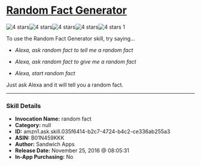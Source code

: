 # [Random Fact Generator](http://alexa.amazon.com/#skills/amzn1.ask.skill.035f6414-b2c7-4724-b4c2-ce336ab255a3)
![4 stars](../../images/ic_star_black_18dp_1x.png)![4 stars](../../images/ic_star_black_18dp_1x.png)![4 stars](../../images/ic_star_black_18dp_1x.png)![4 stars](../../images/ic_star_black_18dp_1x.png)![4 stars](../../images/ic_star_border_black_18dp_1x.png) 1

To use the Random Fact Generator skill, try saying...

* *Alexa, ask random fact to tell me a random fact*

* *Alexa, ask random fact to give me a random fact*

* *Alexa, start random fact*

Just ask Alexa and it will tell you a random fact.

***

### Skill Details

* **Invocation Name:** random fact
* **Category:** null
* **ID:** amzn1.ask.skill.035f6414-b2c7-4724-b4c2-ce336ab255a3
* **ASIN:** B01N459KKK
* **Author:** Sandwich Apps
* **Release Date:** November 25, 2016 @ 08:05:31
* **In-App Purchasing:** No
